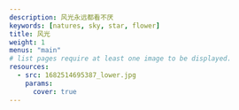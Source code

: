 ```yaml
---
description: 风光永远都看不厌
keywords: [natures, sky, star, flower]
title: 风光
weight: 1
menus: "main"
# list pages require at least one image to be displayed.
resources:
  - src: 1682514695387_lower.jpg
    params:
      cover: true
---
```


